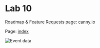 # Lab 10

Roadmap & Feature Requests page: [canny.io](https://cse110-lab10-piaox.canny.io/)

Page: [index](https://piaox.github.io/Lab10_Starter/)

![Event data](google-analytics.png)
